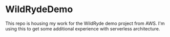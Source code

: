 # WildRydeDemo
This repo is housing my work for the WildRyde demo project from AWS.  I'm using this to get some additional experience with serverless architecture.
